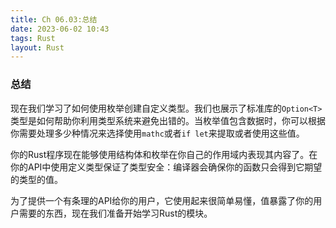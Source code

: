 ```yaml
---
title: Ch 06.03:总结
date: 2023-06-02 10:43
tags: Rust
layout: Rust
---
```

### 总结

现在我们学习了如何使用枚举创建自定义类型。我们也展示了标准库的`Option<T>`类型是如何帮助你利用类型系统来避免出错的。当枚举值包含数据时，你可以根据你需要处理多少种情况来选择使用`mathc`或者`if let`来提取或者使用这些值。

你的Rust程序现在能够使用结构体和枚举在你自己的作用域内表现其内容了。在你的API中使用定义类型保证了类型安全：编译器会确保你的函数只会得到它期望的类型的值。

为了提供一个有条理的API给你的用户，它使用起来很简单易懂，值暴露了你的用户需要的东西，现在我们准备开始学习Rust的模块。

